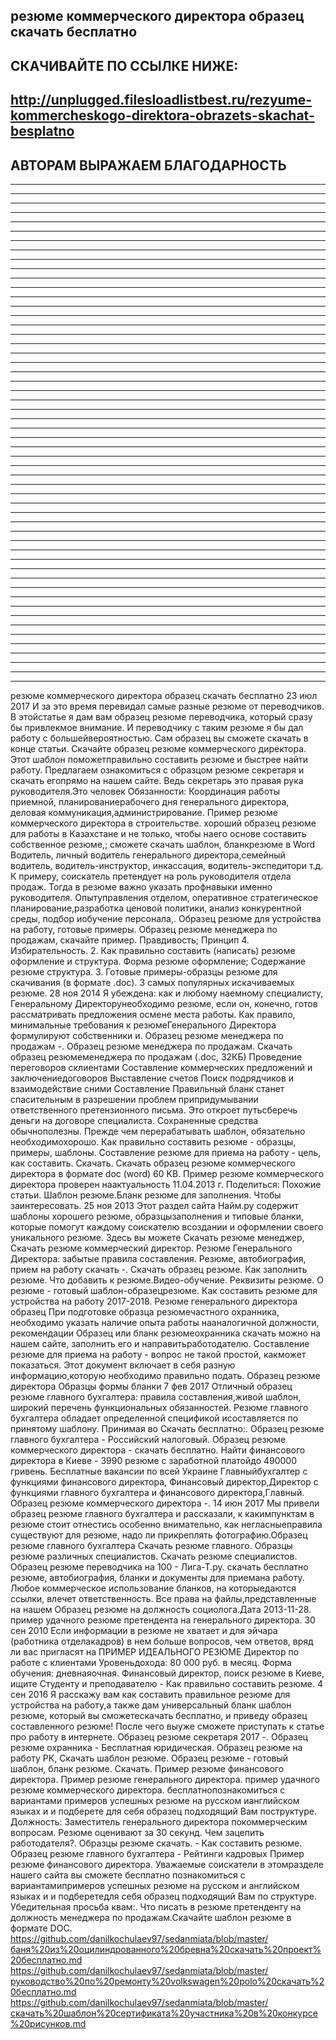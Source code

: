 резюме коммерческого директора образец скачать бесплатно
--------------------------------------------------
СКАЧИВАЙТЕ ПО ССЫЛКЕ НИЖЕ:
--------------------------------------------------
http://unplugged.filesloadlistbest.ru/rezyume-kommercheskogo-direktora-obrazets-skachat-besplatno
--------------------------------------------------
АВТОРАМ ВЫРАЖАЕМ БЛАГОДАРНОСТЬ
--------------------------------------------------
--------------------------------------------------
--------------------------------------------------
--------------------------------------------------
--------------------------------------------------
--------------------------------------------------
--------------------------------------------------
--------------------------------------------------
--------------------------------------------------
--------------------------------------------------
--------------------------------------------------
--------------------------------------------------
--------------------------------------------------
--------------------------------------------------
--------------------------------------------------
--------------------------------------------------
--------------------------------------------------
--------------------------------------------------
--------------------------------------------------
--------------------------------------------------
--------------------------------------------------
--------------------------------------------------
--------------------------------------------------
--------------------------------------------------
--------------------------------------------------
--------------------------------------------------
--------------------------------------------------
--------------------------------------------------
--------------------------------------------------
--------------------------------------------------
--------------------------------------------------
--------------------------------------------------
--------------------------------------------------
--------------------------------------------------
--------------------------------------------------
--------------------------------------------------
--------------------------------------------------
--------------------------------------------------
--------------------------------------------------
--------------------------------------------------
--------------------------------------------------
--------------------------------------------------
--------------------------------------------------
--------------------------------------------------
--------------------------------------------------
--------------------------------------------------
--------------------------------------------------
--------------------------------------------------
--------------------------------------------------
--------------------------------------------------
--------------------------------------------------
--------------------------------------------------
--------------------------------------------------
--------------------------------------------------
--------------------------------------------------
резюме коммерческого директора образец скачать бесплатно 23 июл 2017  И за это время перевидал самые разные резюме от переводчиков. В этойстатье я дам вам образец резюме переводчика, который сразу бы привлекмое внимание. И переводчику с таким резюме я бы дал работу с большейвероятностью. Сам образец вы сможете скачать в конце статьи. Скачайте образец резюме коммерческого директора. Этот шаблон поможетправильно составить резюме и быстрее найти работу. Предлагаем ознакомиться с образцом резюме секретаря и скачать егопрямо на нашем сайте.  Ведь секретарь  это правая рука руководителя.Это человек  Обязанности: Координация работы приемной, планированиерабочего дня генерального директора, деловая коммуникация,администрирование. Пример резюме коммерческого директора в строительстве. хороший образец резюме для работы в Казахстане и не только, чтобы наего основе составить собственное резюме,; сможете скачать шаблон, бланкрезюме в Word  Водитель, личный водитель генерального директора,семейный водитель, водитель-инструктор, инкассация, водитель-экспедитори т.д. К примеру, соискатель претендует на роль руководителя отдела продаж. Тогда в резюме важно указать профнавыки именно руководителя. Опытуправления отделом, оперативное стратегическое планирование,разработка ценовой политики, анализ конкурентной среды, подбор иобучение персонала,. Образец резюме для устройства на работу, готовые примеры. Образец резюме менеджера по продажам, скачайте пример. Правдивость; Принцип 4. Избирательность. 2. Как правильно составить (написать) резюме  оформление и структура. Форма резюме оформление; Содержание резюме  структура. 3. Готовые примеры-образцы резюме для скачивания (в формате .doc). 3 самых популярных искачиваемых резюме. 28 ноя 2014  Я убеждена: как и любому наемному специалисту, Генеральному Директорунеобходимо резюме, если он, конечно, готов рассматривать предложения осмене места работы. Как правило, минимальные требования к резюмеГенерального Директора формулируют собственники и. Образец резюме менеджера по продажам -. Образец резюме менеджера по продажам. Скачать образец резюмеменеджера по продажам (.doc, 32КБ)  Проведение переговоров склиентами  Составление коммерческих предложений и заключениедоговоров  Выставление счетов  Поиск подрядчиков и взаимодействие сними  Составление
Правильный бланк станет спасительным в разрешении проблем припридумывании ответственного претензионного письма. Это откроет путьсберечь деньги на договоре специалиста. Сохраненные средства обычнополезны. Прежде чем перерабатывать шаблон, обязательно необходимохорошо. Как правильно составить резюме - образцы, примеры, шаблоны. Составление резюме для приема на работу - цель, как составить. Скачать. Скачать образец резюме коммерческого директора в формате doc (word) 60 KB. Пример резюме коммерческого директора проверен наактуальность 11.04.2013 г. Поделиться: Похожие статьи. Шаблон резюме.Бланк резюме для заполнения. Чтобы заинтересовать. 25 ноя 2013  Этот раздел сайта Найм.ру содержит шаблоны хорошего резюме, образцызаполнения и типовые бланки, которые помогут каждому соискателю всоздании и оформлении своего уникального резюме. Здесь вы можете Скачать резюме менеджер, Скачать резюме коммерческий директор. Резюме Генерального Директора: забытые правила составления. Резюме, автобиография, прием на работу скачать -. Скачать образец резюме. Как заполнить резюме. Что добавить к резюме.Видео-обучение. Реквизиты резюме. О резюме - готовый шаблон-образецрезюме. Как составить резюме для устройства на работу 2017-2018. Резюме генерального директора образец  При подготовке образца резюмечастного охранника, необходимо указать наличие опыта работы нааналогичной должности, рекомендации  Образец или бланк резюмеохранника скачать можно на нашем сайте, заполнить его и направитьработодателю. Составление резюме для приема на работу - вопрос не такой простой, какможет показаться. Этот документ включает в себя разную информацию,которую необходимо правильно подать. Образец резюме директора Образцы формы бланки
7 фев 2017  Отличный образец резюме главного бухгалтера: правила составления,живой шаблон, широкий перечень функциональных обязанностей. Резюме главного бухгалтера обладает определенной спецификой исоставляется по принятому шаблону. Принимая во  Скачать бесплатно:. Образец резюме главного бухгалтера - Российский налоговый. Образец резюме коммерческого директора - скачать бесплатно. Найти финансового директора в Киеве - 3990 резюме с заработной платойдо 490000 гривень.  Бесплатные вакансии по всей Украине  Главныйбухгалтер с функциями финансового директора, Финансовый директор,Директор c функциями главного бухгалтера и финансового директора,Главный. Образец резюме коммерческого директора -. 14 июн 2017  Мы привели образец резюме главного бухгалтера и рассказали, к какимпунктам в резюме стоит отнестись особенно внимательно, как негласныеправила существуют для резюме, надо ли прикреплять фотографию.Образец резюме главного бухгалтера Скачать резюме главного. Образцы резюме различных специалистов. Скачать резюме специалистов. Образец резюме переводчика на 100 - Лига-Т.ру. скачать бесплатно резюме, автобиография, бланки и документы для приемана работу.  Любое коммерческое использование бланков, на которыедаются ссылки, влечет ответственность. Все права на файлы,представленные на нашем  Образец резюме на должность социолога.Дата 2013-11-28. пример удачного резюме претендента на генерального директора. 30 сен 2010  Если информации в резюме не хватает и для эйчара (работника отделакадров) в нем больше вопросов, чем ответов, вряд ли вас пригласят на ПРИМЕР ИДЕАЛЬНОГО РЕЗЮМЕ Директор по работе с клиентами Уровеньдохода: 80 000 руб. в месяц.  Форма обучения: дневнаяочная. Финансовый директор, поиск резюме в Киеве, ищите
Студенту и преподавателю - Как правильно составить резюме. 4 сен 2016  Я расскажу вам как составить правильное резюме для устройства на работу,а также дам универсальный бланк  шаблон резюме, который вы сможетескачать бесплатно, и приведу образец составленного резюме! После чего выуже сможете приступать к статье про работу в интернете. Образец резюме секретаря 2017 -. Образец резюме охранника - Бесплатная юридическая. Образец резюме на работу РК, Скачать шаблон резюме. Образец резюме - готовый шаблон, бланк резюме. Скачать. Пример резюме финансового директора. Пример резюме генерального директора. пример удачного резюме коммерческого директора.  бесплатнопознакомиться с вариантами примеров успешных резюме на русском ианглийском языках и и подберете для себя образец подходящий Вам поструктуре.  Должность: Заместитель генерального директора покоммерческим вопросам. Резюме оценивают за 30 секунд. Чем зацепить работодателя?. Образцы резюме скачать. - Как составить резюме. Образец резюме главного бухгалтера - Рейтинги кадровых
Пример резюме финансового директора. Уважаемые соискатели в этомразделе нашего сайта вы сможете бесплатно познакомиться с вариантамипримеров успешных резюме на русском и английском языках и и подберетедля себя образец подходящий Вам по структуре. Убедительная просьба квам:. Что писать в резюме претенденту на должность менеджера по продажам.Скачайте шаблон резюме в формате DOC.
https://github.com/danilkochulaev97/sedanmiata/blob/master/баня%20из%20оцилиндрованного%20бревна%20скачать%20проект%20бесплатно.md
https://github.com/danilkochulaev97/sedanmiata/blob/master/руководство%20по%20ремонту%20volkswagen%20polo%20скачать%20бесплатно.md
https://github.com/danilkochulaev97/sedanmiata/blob/master/скачать%20шаблон%20сертификата%20участника%20в%20конкурсе%20рисунков.md